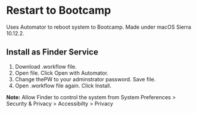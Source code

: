 # Restart to Bootcamp
Uses Automator to reboot system to Bootcamp. Made under macOS Sierra 10.12.2.

## Install as Finder Service
1. Download .workflow file.
2. Open file. Click Open with Automator.
3. Change thePW to your adminstrator password. Save file.
4. Open .workflow file again. Click Install.

**Note:** Allow Finder to control the system from System Preferences > Security & Privacy > Accessibilty > Privacy
